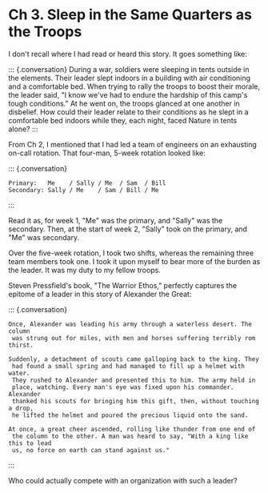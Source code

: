 # Ch 3. Sleep in the Same Quarters as the Troops

I don't recall where I had read or heard this story. It goes something like:

::: {.conversation}
    During a war, soldiers were sleeping in tents outside in the elements.
     Their leader slept indoors in a building with air conditioning and
     a comfortable bed. When trying to rally the troops to boost their morale,
     the leader said, "I know we've had to endure the hardship of this
     camp's tough conditions." At he went on, the troops glanced at one
     another in disbelief. How could their leader relate to their conditions
     as he slept in a comfortable bed indoors while they, each night, faced
     Nature in tents alone?
:::

From Ch 2, I mentioned that I had led a team of engineers on an exhausting on-call rotation. That four-man, 5-week
rotation looked like:

::: {.conversation}

    Primary:   Me    / Sally / Me  / Sam  / Bill
    Secondary: Sally / Me    / Sam / Bill / Me

:::

Read it as, for week 1, "Me" was the primary, and "Sally" was the secondary. Then, at the start of week 2, "Sally"
took on the primary, and "Me" was secondary.

Over the five-week rotation, I took two shifts, whereas the remaining three team members took one. I took it upon
myself to bear more of the burden as the leader. It was my duty to my fellow troops.

Steven Pressfield's book, "The Warrior Ethos," perfectly captures the epitome of a leader in this story of
Alexander the Great:

::: {.conversation}

    Once, Alexander was leading his army through a waterless desert. The column
     was strung out for miles, with men and horses suffering terribly rom thirst.

    Suddenly, a detachment of scouts came galloping back to the king. They
     had found a small spring and had managed to fill up a helmet with water.
     They rushed to Alexander and presented this to him. The army held in
     place, watching. Every man's eye was fixed upon his commander. Alexander
     thanked his scouts for bringing him this gift, then, without touching a drop,
     he lifted the helmet and poured the precious liquid onto the sand.

    At once, a great cheer ascended, rolling like thunder from one end of
     the column to the other. A man was heard to say, "With a king like this to lead
     us, no force on earth can stand against us."
:::

Who could actually compete with an organization with such a leader?